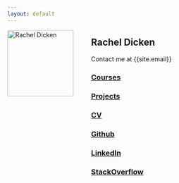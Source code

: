 ```yaml
---
layout: default
---
```


<img src="{{site.baseurl}}/assets/ben-small.jpg" width="150px" alt="Rachel Dicken" style="float:left; margin-bottom:300px; margin-right:40px;"/>

## Rachel Dicken

Contact me at {{site.email}}

### [Courses]({{site.baseurl}}/courses/index.html)
### [Projects]({{site.baseurl}}/projects/index.html)
### [CV]({{site.baseurl}}/assets/cv.pdf)
### [Github](https://github.com/bddicken)
### [LinkedIn](https://www.linkedin.com/pub/benjamin-dicken/73/97a/787)
### [StackOverflow](http://stackoverflow.com/users/1522168/bddicken)

